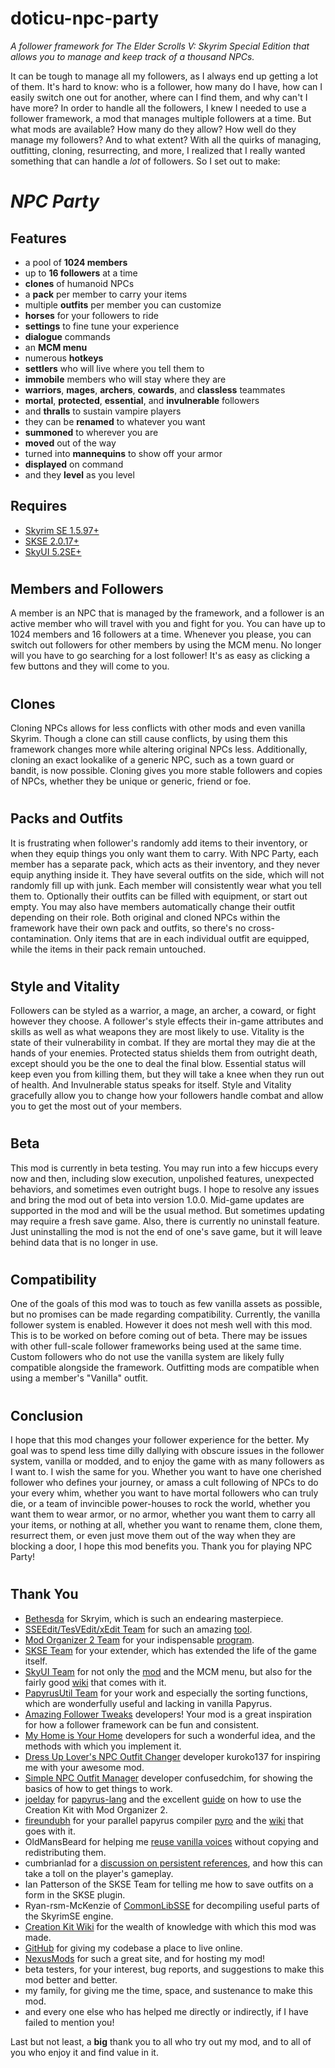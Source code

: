 # doticu-npc-party
*A follower framework for The Elder Scrolls V: Skyrim Special Edition that allows you to manage and keep track of a thousand NPCs.*

It can be tough to manage all my followers, as I always end up getting a lot of them. It's hard to know: who is a follower, how many do I have, how can I easily switch one out for another, where can I find them, and why can't I have more? In order to handle all the followers, I knew I needed to use a follower framework, a mod that manages multiple followers at a time. But what mods are available? How many do they allow? How well do they manage my followers? And to what extent? With all the quirks of managing, outfitting, cloning, resurrecting, and more, I realized that I really wanted something that can handle a *lot* of followers. So I set out to make:

# *NPC Party*

## Features
- a pool of **1024 members**
- up to **16 followers** at a time
- **clones** of humanoid NPCs
- a **pack** per member to carry your items
- multiple **outfits** per member you can customize
- **horses** for your followers to ride
- **settings** to fine tune your experience
- **dialogue** commands
- an **MCM menu**
- numerous **hotkeys**
- **settlers** who will live where you tell them to
- **immobile** members who will stay where they are
- **warriors**, **mages**, **archers**, **cowards**, and **classless** teammates
- **mortal**, **protected**, **essential**, and **invulnerable** followers
- and **thralls** to sustain vampire players
- they can be **renamed** to whatever you want
- **summoned** to wherever you are
- **moved** out of the way
- turned into **mannequins** to show off your armor
- **displayed** on command
- and they **level** as you level

## Requires
- [Skyrim SE 1.5.97+](https://store.steampowered.com/app/489830/The_Elder_Scrolls_V_Skyrim_Special_Edition/)
- [SKSE 2.0.17+](https://skse.silverlock.org/)
- [SkyUI 5.2SE+](https://www.nexusmods.com/skyrimspecialedition/mods/12604)

# 
## Members and Followers
A member is an NPC that is managed by the framework, and a follower is an active member who will travel with you and fight for you. You can have up to 1024 members and 16 followers at a time. Whenever you please, you can switch out followers for other members by using the MCM menu. No longer will you have to go searching for a lost follower! It's as easy as clicking a few buttons and they will come to you.

# 
## Clones
Cloning NPCs allows for less conflicts with other mods and even vanilla Skyrim. Though a clone can still cause conflicts, by using them this framework changes more while altering original NPCs less. Additionally, cloning an exact lookalike of a generic NPC, such as a town guard or bandit, is now possible. Cloning gives you more stable followers and copies of NPCs, whether they be unique or generic, friend or foe.

# 
## Packs and Outfits
It is frustrating when follower's randomly add items to their inventory, or when they equip things you only want them to carry. With NPC Party, each member has a separate pack, which acts as their inventory, and they never equip anything inside it. They have several outfits on the side, which will not randomly fill up with junk. Each member will consistently wear what you tell them to. Optionally their outfits can be filled with equipment, or start out empty. You may also have members automatically change their outfit depending on their role. Both original and cloned NPCs within the framework have their own pack and outfits, so there's no cross-contamination. Only items that are in each individual outfit are equipped, while the items in their pack remain untouched.

# 
## Style and Vitality
Followers can be styled as a warrior, a mage, an archer, a coward, or fight however they choose. A follower's style effects their in-game attributes and skills as well as what weapons they are most likely to use. Vitality is the state of their vulnerability in combat. If they are mortal they may die at the hands of your enemies. Protected status shields them from outright death, except should you be the one to deal the final blow. Essential status will keep even you from killing them, but they will take a knee when they run out of health. And Invulnerable status speaks for itself. Style and Vitality gracefully allow you to change how your followers handle combat and allow you to get the most out of your members.

# 
## Beta
This mod is currently in beta testing. You may run into a few hiccups every now and then, including slow execution, unpolished features, unexpected behaviors, and sometimes even outright bugs. I hope to resolve any issues and bring the mod out of beta into version 1.0.0. Mid-game updates are supported in the mod and will be the usual method. But sometimes updating may require a fresh save game. Also, there is currently no uninstall feature. Just uninstalling the mod is not the end of one's save game, but it will leave behind data that is no longer in use.

# 
## Compatibility
One of the goals of this mod was to touch as few vanilla assets as possible, but no promises can be made regarding compatibility. Currently, the vanilla follower system is enabled. However it does not mesh well with this mod. This is to be worked on before coming out of beta. There may be issues with other full-scale follower frameworks being used at the same time. Custom followers who do not use the vanilla system are likely fully compatible alongside the framework. Outfitting mods are compatible when using a member's "Vanilla" outfit.

# 
## Conclusion
I hope that this mod changes your follower experience for the better. My goal was to spend less time dilly dallying with obscure issues in the follower system, vanilla or modded, and to enjoy the game with as many followers as I want to. I wish the same for you. Whether you want to have one cherished follower who defines your journey, or amass a cult following of NPCs to do your every whim, whether you want to have mortal followers who can truly die, or a team of invincible power-houses to rock the world, whether you want them to wear armor, or no armor, whether you want them to carry all your items, or nothing at all, whether you want to rename them, clone them, resurrect them, or even just move them out of the way when they are blocking a door, I hope this mod benefits you. Thank you for playing NPC Party!

# 
## Thank You
- [Bethesda](https://bethesda.net/) for Skryim, which is such an endearing masterpiece.
- [SSEEdit/TesVEdit/xEdit Team](https://github.com/TES5Edit/TES5Edit) for such an amazing [tool](https://www.nexusmods.com/skyrimspecialedition/mods/164).
- [Mod Organizer 2 Team](https://github.com/ModOrganizer2) for your indispensable [program](https://www.nexusmods.com/skyrimspecialedition/mods/6194).
- [SKSE Team](http://skse.silverlock.org/) for your extender, which has extended the life of the game itself.
- [SkyUI Team](https://github.com/schlangster/skyui) for not only the [mod](https://www.nexusmods.com/skyrimspecialedition/mods/12604) and the MCM menu, but also for the fairly good [wiki](https://github.com/schlangster/skyui/wiki/MCM-API-Reference) that comes with it.
- [PapyrusUtil Team](https://www.nexusmods.com/skyrimspecialedition/mods/13048) for your work and especially the sorting functions, which are wonderfully useful and lacking in vanilla Papyrus.
- [Amazing Follower Tweaks](https://www.nexusmods.com/skyrimspecialedition/mods/6656) developers! Your mod is a great inspiration for how a follower framework can be fun and consistent.
- [My Home is Your Home](https://www.nexusmods.com/skyrimspecialedition/mods/20227) developers for such a wonderful idea, and the methods with which you implement it.
- [Dress Up Lover's NPC Outfit Changer](https://www.nexusmods.com/skyrimspecialedition/mods/28736) developer kuroko137 for inspiring me with your awesome mod.
- [Simple NPC Outfit Manager](https://www.nexusmods.com/skyrimspecialedition/mods/15211) developer confusedchim, for showing the basics of how to get things to work.
- [joelday](https://github.com/joelday) for [papyrus-lang](https://github.com/joelday/papyrus-lang) and the excellent [guide](https://github.com/joelday/papyrus-lang/wiki/Using-Mod-Organizer-2) on how to use the Creation Kit with Mod Organizer 2.
- [fireundubh](https://github.com/fireundubh) for your parallel papyrus compiler [pyro](https://github.com/fireundubh/pyro) and the [wiki](https://wiki.fireundubh.com/pyro) that goes with it.
- OldMansBeard for helping me [reuse vanilla voices](https://forums.nexusmods.com/index.php?/topic/8223653-reusing-voice-files/) without copying and redistributing them.
- cumbrianlad for a [discussion on persistent references](https://forums.nexusmods.com/index.php?/topic/8082738-is-512-persistent-actor-references-bad/), and how this can take a toll on the player's gameplay.
- Ian Patterson of the SKSE Team for telling me how to save outfits on a form in the SKSE plugin.
- Ryan-rsm-McKenzie of [CommonLibSSE](https://github.com/Ryan-rsm-McKenzie/CommonLibSSE) for decompiling useful parts of the SkyrimSE engine.
- [Creation Kit Wiki](https://www.creationkit.com/index.php?title=Main_Page) for the wealth of knowledge with which this mod was made.
- [GitHub](https://github.com) for giving my codebase a place to live online.
- [NexusMods](https://www.nexusmods.com/) for such a great site, and for hosting my mod!
- beta testers, for your interest, bug reports, and suggestions to make this mod better and better.
- my family, for giving me the time, space, and sustenance to make this mod.
- and every one else who has helped me directly or indirectly, if I have failed to mention you!

Last but not least, a **big** thank you to all who try out my mod, and to all of you who enjoy it and find value in it.
